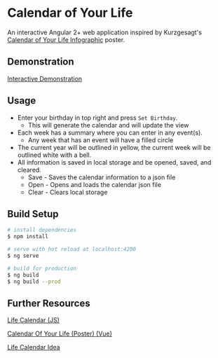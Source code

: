 # Calendar of Your Life

An interactive Angular 2+ web application inspired by Kurzgesagt's [Calendar of Your Life Infographic](https://shop-us.kurzgesagt.org/collections/existential-dread/products/lifespan-calendar-poster?variant=39451596423216) poster.

## Demonstration
[Interactive Demonstration](https://clintmasden.github.io/calendar-of-your-life/)


## Usage
+ Enter your birthday in top right and press `Set Birthday`. 
    * This will generate the calendar and will update the view
+ Each week has a summary where you can enter in any event(s).  
    * Any week that has an event will have a filled circle
+ The current year will be outlined in yellow, the current week will be outlined white with a bell.
+ All information is saved in local storage and be opened, saved, and cleared.
    * Save - Saves the calendar information to a json file
    * Open - Opens and loads the calendar json file
    * Clear - Clears local storage

## Build Setup

```bash
# install dependencies
$ npm install

# serve with hot reload at localhost:4200
$ ng serve

# build for production
$ ng build
$ ng build --prod
```

## Further Resources

[Life Calendar (JS)](https://github.com/wcoder/life-calendar)

[Calendar Of Your Life (Poster) (Vue)](https://github.com/Abbondanzo/calendar-of-your-life)

[Life Calendar Idea](http://waitbutwhy.com/2014/05/life-weeks.html)

